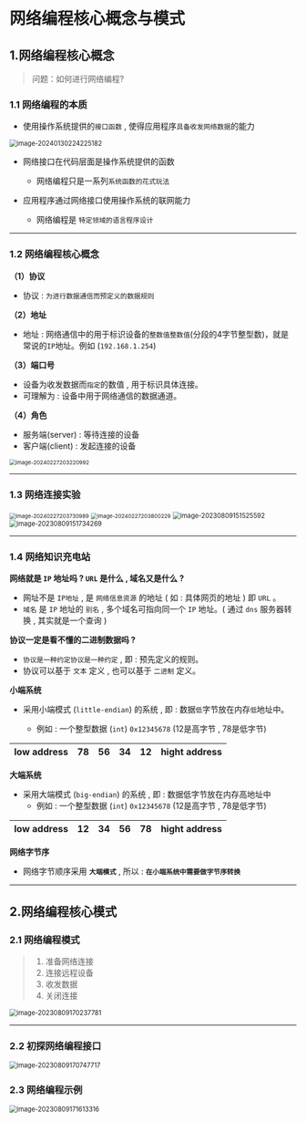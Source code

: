 # 网络编程核心概念与模式

## 1.网络编程核心概念

> 问题：如何进行网络编程?

### 1.1 网络编程的本质

- 使用操作系统提供的`接口函数` , 使得应用程序`具备收发网络数据`的能力

 <img src="assets/image-20240130224225182.png" alt="image-20240130224225182" style="zoom:80%;" />

- 网络接口在代码层面是操作系统提供的函数
  - 网络编程只是一系列`系统函数的花式玩法`

- 应用程序通过网络接口使用操作系统的联网能力
  - 网络编程是 `特定领域的语言程序设计`

------

### 1.2 网络编程核心概念

**（1）协议**

- 协议 : `为进行数据通信而预定义的数据规则`

**（2）地址**

- 地址 : 网络通信中的用于标识设备的`整数值整数值`(分段的4字节整型数)，就是常说的`IP`地址。例如 (`192.168.1.254`)

**（3）端口号**

- 设备为收发数据而`指定`的数值 , 用于标识具体连接。
- 可理解为 : 设备中用于网络通信的数据通道。

**（4）角色**

- 服务端(server) : 等待连接的设备
- 客户端(client) : 发起连接的设备

<img src="assets/image-20240227203220992.png" alt="image-20240227203220992" style="zoom:67%;" /> 

------

### 1.3 网络连接实验

<img src="assets/image-20240227203730989.png" alt="image-20240227203730989" style="zoom:67%;" /> 

<img src="assets/image-20240227203800229.png" alt="image-20240227203800229" style="zoom:67%;" /> 

<img src="assets/image-20230809151525592.png" alt="image-20230809151525592" style="zoom:80%;" /> 

<img src="assets/image-20230809151734269.png" alt="image-20230809151734269" style="zoom: 80%;" /> 

------

### 1.4 网络知识充电站

**网络就是 `IP` 地址吗 ? `URL` 是什么 , 域名又是什么 ?**

- 网址不是 `IP地址` , 是 `网络信息资源` 的地址 ( 如 : 具体网页的地址 ) 即 `URL` 。
- `域名` 是 `IP` 地址的 `别名` , 多个域名可指向同一个 `IP` 地址。( 通过 `dns` 服务器转换 , 其实就是一个查询 )



**协议一定是看不懂的二进制数据吗 ?**

- `协议是一种约定协议是一种约定` , 即 : 预先定义的规则。
- 协议可以基于 `文本` 定义 , 也可以基于 `二进制` 定义。



**小端系统**

- 采用小端模式 (`little-endian`) 的系统 , 即 : 数据`低`字节放在内存`低`地址中。

  - 例如 : 一个整型数据 (`int`) `0x12345678` (12是高字节 , 78是低字节)
  
| low address |  78  |  56  |  34  |  12  | hight address |
| :---------: | :--: | :--: | :--: | :--: | :-----------: |



**大端系统**

- 采用大端模式 (`big-endian`) 的系统 , 即 : 数据低字节放在内存高地址中
  - 例如 : 一个整型数据 (`int`) `0x12345678` (12是高字节 , 78是低字节)

| low address | 12   | 34   | 56   | 78   | hight address |
| :---------: | :--: | :--: | :--: | :--: | :-----------: |



**网络字节序**

- 网络字节顺序采用 **`大端模式`** , 所以 : **`在小端系统中需要做字节序转换`**

------

## 2.网络编程核心模式

### 2.1 网络编程模式

>1. 准备网络连接
>2. 连接远程设备
>3. 收发数据
>4. 关闭连接

<img src="assets/image-20230809170237781.png" alt="image-20230809170237781" style="zoom: 80%;" /> 

------

### 2.2 初探网络编程接口

<img src="assets/image-20230809170747717.png" alt="image-20230809170747717" style="zoom:80%;" /> 

### 2.3 网络编程示例

<img src="assets/image-20230809171613316.png" alt="image-20230809171613316" style="zoom:80%;" /> 

